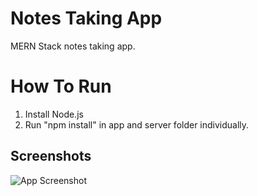# Notes Taking App

MERN Stack notes taking app.

# How To Run

1. Install Node.js
2. Run "npm install" in app and server folder individually.


## Screenshots

![App Screenshot](https://i.im.ge/2022/07/21/FSC35x.png)
